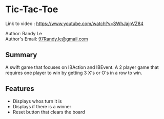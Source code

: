 # Tic-Tac-Toe

Link to video : <https://www.youtube.com/watch?v=SWhJajpVZ84>

Author: Randy Le <br>
Author's Email: 97Randy.le@gmail.com <br>

## Summary
A swift game that focuses on IBAction and IBEvent. A 2 player game that requires one player to win by getting 3 X's or O's in a row to win.

## Features
* Displays whos turn it is
* Displays if there is a winner
* Reset button that clears the board

